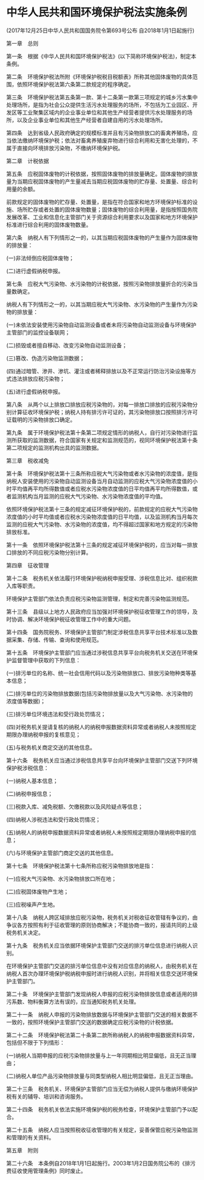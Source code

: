 # 中华人民共和国环境保护税法实施条例

(2017年12月25日中华人民共和国国务院令第693号公布
自2018年1月1日起施行)

第一章　总则

第一条　根据《中华人民共和国环境保护税法》(以下简称环境保护税法)，制定本条例。

第二条　环境保护税法所附《环境保护税税目税额表》所称其他固体废物的具体范围，依照环境保护税法第六条第二款规定的程序确定。

第三条　环境保护税法第五条第一款、第十二条第一款第三项规定的城乡污水集中处理场所，是指为社会公众提供生活污水处理服务的场所，不包括为工业园区、开发区等工业聚集区域内的企业事业单位和其他生产经营者提供污水处理服务的场所，以及企业事业单位和其他生产经营者自建自用的污水处理场所。

第四条　达到省级人民政府确定的规模标准并且有污染物排放口的畜禽养殖场，应当依法缴纳环境保护税；依法对畜禽养殖废弃物进行综合利用和无害化处理的，不属于直接向环境排放污染物，不缴纳环境保护税。

第二章　计税依据

第五条　应税固体废物的计税依据，按照固体废物的排放量确定。固体废物的排放量为当期应税固体废物的产生量减去当期应税固体废物的贮存量、处置量、综合利用量的余额。

前款规定的固体废物的贮存量、处置量，是指在符合国家和地方环境保护标准的设施、场所贮存或者处置的固体废物数量；固体废物的综合利用量，是指按照国务院发展改革、工业和信息化主管部门关于资源综合利用要求以及国家和地方环境保护标准进行综合利用的固体废物数量。

第六条　纳税人有下列情形之一的，以其当期应税固体废物的产生量作为固体废物的排放量：

(一)非法倾倒应税固体废物；

(二)进行虚假纳税申报。

第七条　应税大气污染物、水污染物的计税依据，按照污染物排放量折合的污染当量数确定。

纳税人有下列情形之一的，以其当期应税大气污染物、水污染物的产生量作为污染物的排放量：

(一)未依法安装使用污染物自动监测设备或者未将污染物自动监测设备与环境保护主管部门的监控设备联网；

(二)损毁或者擅自移动、改变污染物自动监测设备；

(三)篡改、伪造污染物监测数据；

(四)通过暗管、渗井、渗坑、灌注或者稀释排放以及不正常运行防治污染设施等方式违法排放应税污染物；

(五)进行虚假纳税申报。

第八条　从两个以上排放口排放应税污染物的，对每一排放口排放的应税污染物分别计算征收环境保护税；纳税人持有排污许可证的，其污染物排放口按照排污许可证载明的污染物排放口确定。

第九条　属于环境保护税法第十条第二项规定情形的纳税人，自行对污染物进行监测所获取的监测数据，符合国家有关规定和监测规范的，视同环境保护税法第十条第二项规定的监测机构出具的监测数据。

第三章　税收减免

第十条　环境保护税法第十三条所称应税大气污染物或者水污染物的浓度值，是指纳税人安装使用的污染物自动监测设备当月自动监测的应税大气污染物浓度值的小时平均值再平均所得数值或者应税水污染物浓度值的日平均值再平均所得数值，或者监测机构当月监测的应税大气污染物、水污染物浓度值的平均值。

依照环境保护税法第十三条的规定减征环境保护税的，前款规定的应税大气污染物浓度值的小时平均值或者应税水污染物浓度值的日平均值，以及监测机构当月每次监测的应税大气污染物、水污染物的浓度值，均不得超过国家和地方规定的污染物排放标准。

第十一条　依照环境保护税法第十三条的规定减征环境保护税的，应当对每一排放口排放的不同应税污染物分别计算。

第四章　征收管理

第十二条　税务机关依法履行环境保护税纳税申报受理、涉税信息比对、组织税款入库等职责。

环境保护主管部门依法负责应税污染物监测管理，制定和完善污染物监测规范。

第十三条　县级以上地方人民政府应当加强对环境保护税征收管理工作的领导，及时协调、解决环境保护税征收管理工作中的重大问题。

第十四条　国务院税务、环境保护主管部门制定涉税信息共享平台技术标准以及数据采集、存储、传输、查询和使用规范。

第十五条　环境保护主管部门应当通过涉税信息共享平台向税务机关交送在环境保护监督管理中获取的下列信息：

(一)排污单位的名称、统一社会信用代码以及污染物排放口、排放污染物种类等基本信息；

(二)排污单位的污染物排放数据(包括污染物排放量以及大气污染物、水污染物的浓度值等数据)；

(三)排污单位环境违法和受行政处罚情况；

(四)对税务机关提请复核的纳税人的纳税申报数据资料异常或者纳税人未按照规定期限办理纳税申报的复核意见；

(五)与税务机关商定交送的其他信息。

第十六条　税务机关应当通过涉税信息共享平台向环境保护主管部门交送下列环境保护税涉税信息：

(一)纳税人基本信息；

(二)纳税申报信息；

(三)税款入库、减免税额、欠缴税款以及风险疑点等信息；

(四)纳税人涉税违法和受行政处罚情况；

(五)纳税人的纳税申报数据资料异常或者纳税人未按照规定期限办理纳税申报的信息；

(六)与环境保护主管部门商定交送的其他信息。

第十七条　环境保护税法第十七条所称应税污染物排放地是指：

(一)应税大气污染物、水污染物排放口所在地；

(二)应税固体废物产生地；

(三)应税噪声产生地。

第十八条　纳税人跨区域排放应税污染物，税务机关对税收征收管辖有争议的，由争议各方按照有利于征收管理的原则协商解决；不能协商一致的，报请共同的上级税务机关决定。

第十九条　税务机关应当依据环境保护主管部门交送的排污单位信息进行纳税人识别。

在环境保护主管部门交送的排污单位信息中没有对应信息的纳税人，由税务机关在纳税人首次办理环境保护税纳税申报时进行纳税人识别，并将相关信息交送环境保护主管部门。

第二十条　环境保护主管部门发现纳税人申报的应税污染物排放信息或者适用的排污系数、物料衡算方法有误的，应当通知税务机关处理。

第二十一条　纳税人申报的污染物排放数据与环境保护主管部门交送的相关数据不一致的，按照环境保护主管部门交送的数据确定应税污染物的计税依据。

第二十二条　环境保护税法第二十条第二款所称纳税人的纳税申报数据资料异常，包括但不限于下列情形：

(一)纳税人当期申报的应税污染物排放量与上一年同期相比明显偏低，且无正当理由；

(二)纳税人单位产品污染物排放量与同类型纳税人相比明显偏低，且无正当理由。

第二十三条　税务机关、环境保护主管部门应当无偿为纳税人提供与缴纳环境保护税有关的辅导、培训和咨询服务。

第二十四条　税务机关依法实施环境保护税的税务检查，环境保护主管部门予以配合。

第二十五条　纳税人应当按照税收征收管理的有关规定，妥善保管应税污染物监测和管理的有关资料。

第五章　附则

第二十六条　本条例自2018年1月1日起施行。2003年1月2日国务院公布的《排污费征收使用管理条例》同时废止。